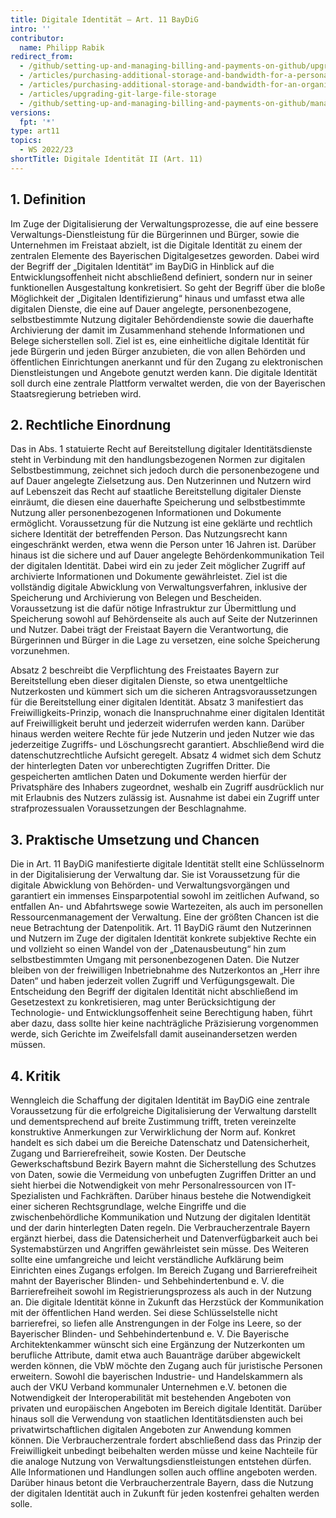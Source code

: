 ```yaml
---
title: Digitale Identität – Art. 11 BayDiG
intro: ''
contributor:
  name: Philipp Rabik
redirect_from:
  - /github/setting-up-and-managing-billing-and-payments-on-github/upgrading-git-large-file-storage
  - /articles/purchasing-additional-storage-and-bandwidth-for-a-personal-account/
  - /articles/purchasing-additional-storage-and-bandwidth-for-an-organization/
  - /articles/upgrading-git-large-file-storage
  - /github/setting-up-and-managing-billing-and-payments-on-github/managing-billing-for-git-large-file-storage/upgrading-git-large-file-storage
versions:
  fpt: '*'
type: art11
topics:
  - WS 2022/23
shortTitle: Digitale Identität II (Art. 11)
---
```


## 1.	Definition

Im Zuge der Digitalisierung der Verwaltungsprozesse, die auf eine bessere Verwaltungs-Dienstleistung für die Bürgerinnen und Bürger, sowie die Unternehmen im Freistaat abzielt, ist die Digitale Identität zu einem der zentralen Elemente des Bayerischen Digitalgesetzes geworden. 
Dabei wird der Begriff der „Digitalen Identität“ im BayDiG in Hinblick auf die Entwicklungsoffenheit nicht abschließend definiert, sondern nur in seiner funktionellen Ausgestaltung konkretisiert. So geht der Begriff über die bloße Möglichkeit der „Digitalen Identifizierung“ hinaus und umfasst etwa alle digitalen Dienste, die eine auf Dauer angelegte, personenbezogene, selbstbestimmte Nutzung digitaler Behördendienste sowie die dauerhafte Archivierung der damit im Zusammenhand stehende Informationen und Belege sicherstellen soll. Ziel ist es, eine einheitliche digitale Identität für jede Bürgerin und jeden Bürger anzubieten, die von allen Behörden und öffentlichen Einrichtungen anerkannt und für den Zugang zu elektronischen Dienstleistungen und Angebote genutzt werden kann. Die digitale Identität soll durch eine zentrale Plattform verwaltet werden, die von der Bayerischen Staatsregierung betrieben wird. 

## 2.	Rechtliche Einordnung

Das in Abs. 1 statuierte Recht auf Bereitstellung digitaler Identitätsdienste steht in Verbindung mit den handlungsbezogenen Normen zur digitalen Selbstbestimmung, zeichnet sich jedoch durch die personenbezogene und auf Dauer angelegte Zielsetzung aus. Den Nutzerinnen und Nutzern wird auf Lebenszeit das Recht auf staatliche Bereitstellung digitaler Dienste einräumt, die diesen eine dauerhafte Speicherung und selbstbestimmte Nutzung aller personenbezogenen Informationen und Dokumente ermöglicht. Voraussetzung für die Nutzung ist eine geklärte und rechtlich sichere Identität der betreffenden Person. Das Nutzungsrecht kann eingeschränkt werden, etwa wenn die Person unter 16 Jahren ist. Darüber hinaus ist die sichere und auf Dauer angelegte Behördenkommunikation Teil der digitalen Identität. Dabei wird ein zu jeder Zeit möglicher Zugriff auf archivierte Informationen und Dokumente gewährleistet. Ziel ist die vollständig digitale Abwicklung von Verwaltungsverfahren, inklusive der Speicherung und Archivierung von Belegen und Bescheiden. Voraussetzung ist die dafür nötige Infrastruktur zur Übermittlung und Speicherung sowohl auf Behördenseite als auch auf Seite der Nutzerinnen und Nutzer. Dabei trägt der Freistaat Bayern die Verantwortung, die Bürgerinnen und Bürger in die Lage zu versetzen, eine solche Speicherung vorzunehmen. 

Absatz 2 beschreibt die Verpflichtung des Freistaates Bayern zur Bereitstellung eben dieser digitalen Dienste, so etwa unentgeltliche Nutzerkosten und kümmert sich um die sicheren Antragsvoraussetzungen für die Bereitstellung einer digitalen Identität. Absatz 3 manifestiert das Freiwilligkeits-Prinzip, wonach die Inanspruchnahme einer digitalen Identität auf Freiwilligkeit beruht und jederzeit widerrufen werden kann. Darüber hinaus werden weitere Rechte für jede Nutzerin und jeden Nutzer wie das jederzeitige Zugriffs- und Löschungsrecht garantiert. Abschließend wird die datenschutzrechtliche Aufsicht geregelt. Absatz 4 widmet sich dem Schutz der hinterlegten Daten vor unberechtigten Zugriffen Dritter. Die gespeicherten amtlichen Daten und Dokumente werden hierfür der Privatsphäre des Inhabers zugeordnet, weshalb ein Zugriff ausdrücklich nur mit Erlaubnis des Nutzers zulässig ist. Ausnahme ist dabei ein Zugriff unter strafprozessualen Voraussetzungen der Beschlagnahme. 

## 3.	Praktische Umsetzung und Chancen

Die in Art. 11 BayDiG manifestierte digitale Identität stellt eine Schlüsselnorm in der Digitalisierung der Verwaltung dar. Sie ist Voraussetzung für die digitale Abwicklung von Behörden- und Verwaltungsvorgängen und garantiert ein immenses Einsparpotential sowohl im zeitlichen Aufwand, so entfallen An- und Abfahrtswege sowie Wartezeiten, als auch im personellen Ressourcenmanagement der Verwaltung. Eine der größten Chancen ist die neue Betrachtung der Datenpolitik. Art. 11 BayDiG räumt den Nutzerinnen und Nutzern im Zuge der digitalen Identität konkrete subjektive Rechte ein und vollzieht so einen Wandel von der „Datenausbeutung“ hin zum selbstbestimmten Umgang mit personenbezogenen Daten. Die Nutzer bleiben von der freiwilligen Inbetriebnahme des Nutzerkontos an „Herr ihre Daten“ und haben jederzeit vollen Zugriff und Verfügungsgewalt. Die Entscheidung den Begriff der digitalen Identität nicht abschließend im Gesetzestext zu konkretisieren, mag unter Berücksichtigung der Technologie- und Entwicklungsoffenheit seine Berechtigung haben, führt aber dazu, dass sollte hier keine nachträgliche Präzisierung vorgenommen werde, sich Gerichte im Zweifelsfall damit auseinandersetzen werden müssen. 

## 4.	Kritik

Wenngleich die Schaffung der digitalen Identität im BayDiG eine zentrale Voraussetzung für die erfolgreiche Digitalisierung der Verwaltung darstellt und dementsprechend auf breite Zustimmung trifft, treten vereinzelte konstruktive Anmerkungen zur Verwirklichung der Norm auf. Konkret handelt es sich dabei um die Bereiche Datenschatz und Datensicherheit, Zugang und Barrierefreiheit, sowie Kosten.
Der Deutsche Gewerkschaftsbund Bezirk Bayern mahnt die Sicherstellung des Schutzes von Daten, sowie die Vermeidung von unbefugten Zugriffen Dritter an und sieht hierbei die Notwendigkeit von mehr Personalressourcen von IT-Spezialisten und Fachkräften. Darüber hinaus bestehe die Notwendigkeit einer sicheren Rechtsgrundlage, welche Eingriffe und die zwischenbehördliche Kommunikation und Nutzung der digitalen Identität und der darin hinterlegten Daten regeln. Die Verbraucherzentrale Bayern ergänzt hierbei, dass die Datensicherheit und Datenverfügbarkeit auch bei Systemabstürzen und Angriffen gewährleistet sein müsse. Des Weiteren sollte eine umfangreiche und leicht verständliche Aufklärung beim Einrichten eines Zugangs erfolgen. Im Bereich Zugang und Barrierefreiheit mahnt der Bayerischer Blinden- und Sehbehindertenbund e. V. die Barrierefreiheit sowohl im Registrierungsprozess als auch in der Nutzung an. Die digitale Identität könne in Zukunft das Herzstück der Kommunikation mit der öffentlichen Hand werden. Sei diese Schlüsselstelle nicht barrierefrei, so liefen alle Anstrengungen in der Folge ins Leere, so der Bayerischer Blinden- und Sehbehindertenbund e. V. 
Die Bayerische Architektenkammer wünscht sich eine Ergänzung der Nutzerkonten um berufliche Attribute, damit etwa auch Bauanträge darüber abgewickelt werden können, die VbW möchte den Zugang auch für juristische Personen erweitern. Sowohl die bayerischen Industrie- und Handelskammern als auch der VKU Verband kommunaler Unternehmen e.V. betonen die Notwendigkeit der Interoperabilität mit bestehenden Angeboten von privaten und europäischen Angeboten im Bereich digitale Identität. Darüber hinaus soll die Verwendung von staatlichen Identitätsdiensten auch bei privatwirtschaftlichen digitalen Angeboten zur Anwendung kommen können. Die Verbraucherzentrale fordert abschließend dass das Prinzip der Freiwilligkeit unbedingt beibehalten werden müsse und keine Nachteile für die analoge Nutzung von Verwaltungsdienstleistungen entstehen dürfen. Alle Informationen und Handlungen sollen auch offline angeboten werden. Darüber hinaus betont die Verbraucherzentrale Bayern, dass die Nutzung der digitalen Identität auch in Zukunft für jeden kostenfrei gehalten werden solle. 
